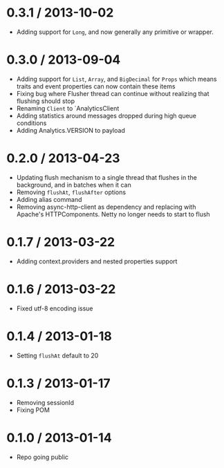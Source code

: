 0.3.1 / 2013-10-02
=================
* Adding support for `Long`, and now generally any primitive or wrapper.

0.3.0 / 2013-09-04
=================
* Adding support for `List`, `Array`, and `BigDecimal` for `Props` which means traits and event properties can now contain these items
* Fixing bug where Flusher thread can continue without realizing that flushing should stop
* Renaming `Client` to `AnalyticsClient
* Adding statistics around messages dropped during high queue conditions
* Adding Analytics.VERSION to payload

0.2.0 / 2013-04-23
=================
* Updating flush mechanism to a single thread that flushes in the background, and in batches when it can
* Removing `flushAt`, `flushAfter` options
* Adding alias command
* Removing async-http-client as dependency and replacing with Apache's HTTPComponents. Netty no longer needs to start to flush

0.1.7 / 2013-03-22
=================
* Adding context.providers and nested properties support

0.1.6 / 2013-03-22
=================
* Fixed utf-8 encoding issue

0.1.4 / 2013-01-18
=================
* Setting `flushAt` default to 20

0.1.3 / 2013-01-17
=================
* Removing sessionId
* Fixing POM

0.1.0 / 2013-01-14
=================
* Repo going public